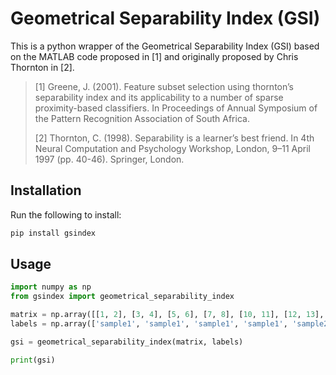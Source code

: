 # Geometrical Separability Index (GSI)

This is a python wrapper of the Geometrical Separability Index (GSI) based on the MATLAB code proposed in [1] and originally proposed by Chris Thornton in [2].

> [1] Greene, J. (2001). Feature subset selection using thornton’s separability index and its applicability to a number of sparse proximity-based classifiers. In Proceedings of Annual Symposium of the Pattern Recognition Association of South Africa.
> 
> [2] Thornton, C. (1998). Separability is a learner’s best friend. In 4th Neural Computation and Psychology Workshop, London, 9–11 April 1997 (pp. 40-46). Springer, London.

## Installation

Run the following to install:

```python
pip install gsindex
```

## Usage

```python
import numpy as np
from gsindex import geometrical_separability_index

matrix = np.array([[1, 2], [3, 4], [5, 6], [7, 8], [10, 11], [12, 13], [14, 15], [16, 17]])
labels = np.array(['sample1', 'sample1', 'sample1', 'sample1', 'sample2', 'sample2', 'sample2', 'sample2'])

gsi = geometrical_separability_index(matrix, labels)

print(gsi)
```
